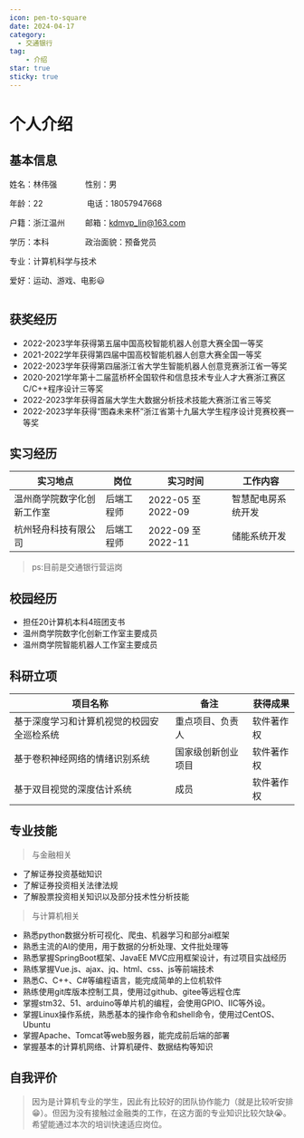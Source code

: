 ```yaml
---
icon: pen-to-square
date: 2024-04-17
category:
  - 交通银行
tag: 
    - 介绍
star: true
sticky: true
---
```


# 个人介绍 

## 基本信息
<!-- markdown语法不会控制不知在这里使用html语法 -->

<div style="display:inline-block">
姓名：林伟强 &emsp;&emsp;&emsp; 性别：男

年龄：22 &emsp;&emsp;&emsp;&emsp;&emsp; 电话：18057947668

户籍：浙江温州 &emsp;&emsp; 邮箱：kdmvp_lin@163.com

学历：本科  &emsp;&emsp;&emsp;&emsp; 政治面貌：预备党员

专业：计算机科学与技术 

爱好：运动、游戏、电影:smiley:


</div>
&emsp;&emsp;&emsp;&emsp;&emsp;&emsp;&emsp;&emsp;&emsp;&emsp;&emsp;
<div style="display:inline-block">
    <img :src="withBase(mepic)" with="100" height="150"/>
</div>

<!-- ![An image](/assets/images/lwq.png =100x150 ) -->

## 获奖经历
- 2022-2023学年获得第五届中国高校智能机器人创意大赛全国一等奖
- 2021-2022学年获得第四届中国高校智能机器人创意大赛全国一等奖
- 2022-2023学年获得第四届浙江省大学生智能机器人创意竞赛浙江省一等奖
- 2020-2021学年第十二届蓝桥杯全国软件和信息技术专业人才大赛浙江赛区C/C++程序设计三等奖
- 2022-2023学年获得首届大学生大数据分析技术技能大赛浙江省三等奖
- 2022-2023学年获得“图森未来杯”浙江省第十九届大学生程序设计竞赛校赛一等奖

## 实习经历

实习地点|岗位|实习时间|工作内容
--|--|--|--
温州商学院数字化创新工作室|后端工程师|2022-05 至 2022-09|智慧配电房系统开发
杭州轻舟科技有限公司|后端工程师|2022-09 至 2022-11|储能系统开发

> ps:目前是交通银行营运岗

## 校园经历

+ 担任20计算机本科4班团支书
+ 温州商学院数字化创新工作室主要成员
+ 温州商学院智能机器人工作室主要成员


## 科研立项
项目名称|备注|获得成果
--|--|--
基于深度学习和计算机视觉的校园安全巡检系统|重点项目、负责人|软件著作权
基于卷积神经网络的情绪识别系统|国家级创新创业项目|软件著作权
基于双目视觉的深度估计系统|成员|软件著作权

## 专业技能

> 与金融相关
+ 了解证券投资基础知识
+ 了解证券投资相关法律法规
+ 了解股票投资相关知识以及部分技术性分析技能

> 与计算机相关
+ 熟悉python数据分析可视化、爬虫、机器学习和部分ai框架
+ 熟悉主流的AI的使用，用于数据的分析处理、文件批处理等
+ 熟悉掌握SpringBoot框架、JavaEE MVC应用框架设计，有过项目实战经历
+ 熟练掌握Vue.js、ajax、jq、html、css、js等前端技术
+ 熟悉C、C++、C#等编程语言，能完成简单的上位机软件
+ 熟练使用git库版本控制工具，使用过github、gitee等远程仓库
+ 掌握stm32、51、arduino等单片机的编程，会使用GPIO、IIC等外设。
+ 掌握Linux操作系统，熟悉基本的操作命令和shell命令，使用过CentOS、Ubuntu
+ 掌握Apache、Tomcat等web服务器，能完成前后端的部署
+ 掌握基本的计算机网络、计算机硬件、数据结构等知识

## 自我评价
> 因为是计算机专业的学生，因此有比较好的团队协作能力（就是比较听安排:grin:）。但因为没有接触过金融类的工作，在这方面的专业知识比较欠缺:sob:。希望能通过本次的培训快速适应岗位。



<script setup>
import { ref } from 'vue'
import { withBase } from 'vuepress/client'

const mepic = ref('/assets/images/lwq.png')
</script>

